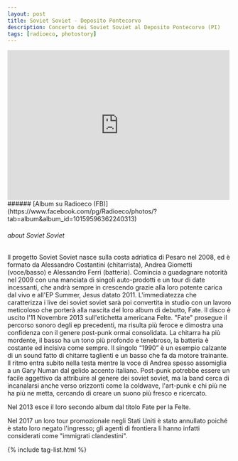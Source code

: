 ```yaml
---
layout: post
title: Soviet Soviet - Deposito Pontecorvo
description: Concerto dei Soviet Soviet al Deposito Pontecorvo (PI)
tags: [radioeco, photostory]
---
```


<div class="media-container">
<iframe src="https://www.facebook.com/plugins/post.php?href=https%3A%2F%2Fwww.facebook.com%2FRadioeco%2Fphotos%2Fa.10159596362240313%2F10159596366025313%2F%3Ftype%3D3&width=500" width="500" height="337" style="border:none;overflow:hidden" scrolling="no" frameborder="0" allowTransparency="true" allow="encrypted-media"></iframe>
</div>
###### [Album su Radioeco (FB)](https://www.facebook.com/pg/Radioeco/photos/?tab=album&album_id=10159596362240313)
<br>

###### about Soviet Soviet
Il progetto Soviet Soviet nasce sulla costa adriatica di Pesaro nel 2008, ed è formato da Alessandro Costantini (chitarrista), Andrea Giometti (voce/basso) e Alessandro Ferri (batteria).
Comincia a guadagnare notorità nel 2009 con una manciata di singoli auto-prodotti e un tour di date incessanti, che andrà sempre in crescendo grazie alla loro potente carica dal vivo e all'EP Summer, Jesus datato 2011.
L'immediatezza che caratterizza i live dei soviet soviet sarà poi convertita in studio con un lavoro meticoloso che porterà alla nascita del loro album di debutto, Fate.
Il disco è uscito l'11 Novembre 2013 sull'etichetta americana Felte.
"Fate" prosegue il percorso sonoro degli ep precedenti, ma risulta più feroce e dimostra una confidenza con il genere post-punk ormai consolidata. La chitarra ha più mordente, il basso ha un tono più profondo e tenebroso, la batteria è costante ed incisiva come sempre.
Il singolo “1990” è un esempio calzante di un sound fatto di chitarre taglienti e un basso che fa da motore trainante. Il ritmo entra subito nella testa mentre la voce di Andrea spesso assomiglia a un Gary Numan dal gelido accento italiano.
Post-punk potrebbe essere un facile aggettivo da attribuire al genere dei soviet soviet, ma la band cerca di incanalarsi anche verso orizzonti come la coldwave, l'art-punk e chi più ne ha più ne metta, cercando di creare un suono più fresco e ricercato.

Nel 2013 esce il loro secondo album dal titolo Fate per la Felte.

Nel 2017 un loro tour promozionale negli Stati Uniti è stato annullato poiché è stato loro negato l'ingresso; gli agenti di frontiera li hanno infatti considerati come "immigrati clandestini".

{% include tag-list.html %}
